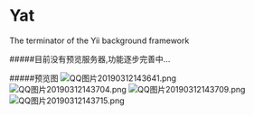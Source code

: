 # Yat
The terminator of the Yii background framework


#####目前没有预览服务器,功能逐步完善中...

#####预览图 
![QQ图片20190312143641.png](https://www.yiichina.com//uploads/images/201903/12143801731.png "QQ图片20190312143641.png")
![QQ图片20190312143704.png](https://www.yiichina.com//uploads/images/201903/12143801630.png "QQ图片20190312143704.png")
![QQ图片20190312143709.png](https://www.yiichina.com//uploads/images/201903/12143801295.png "QQ图片20190312143709.png")
![QQ图片20190312143715.png](https://www.yiichina.com//uploads/images/201903/12143801727.png "QQ图片20190312143715.png")
